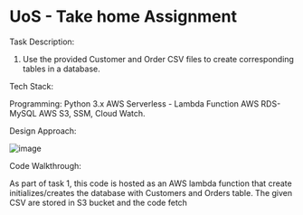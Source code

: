 # UoS - Take home Assignment

Task Description:
1. Use the provided Customer and Order CSV files to create corresponding tables in a database.

Tech Stack:

Programming: Python 3.x
AWS Serverless - Lambda Function
AWS RDS- MySQL
AWS S3, SSM, Cloud Watch.

Design Approach:

![image](https://github.com/Nanda-Vishvanathan/uosheffield-database-initializer-lambda/assets/59757238/36866f86-aa88-4fd4-94c6-2dbbdc000e2a)

Code Walkthrough:

As part of task 1, this code is hosted as an AWS lambda function that create initializes/creates the database with Customers and Orders table. The given CSV are stored in S3 bucket and the code fetch 
